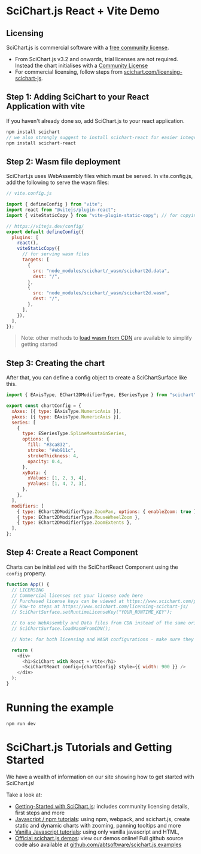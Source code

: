 # SciChart.js React + Vite Demo

## Licensing

SciChart.js is commercial software with a [free community license](https://scichart.com/community-licensing).

- From SciChart.js v3.2 and onwards, trial licenses are not required. Instead the chart initialises with a [Community License](https://scichart.com/community-licensing)
- For commercial licensing, follow steps from [scichart.com/licensing-scichart-js](https://scichart.com/licensing-scichart-js).

## Step 1: Adding SciChart to your React Application with vite

If you haven't already done so, add SciChart.js to your react application.

```javascript
npm install scichart
// we also strongly suggest to install scichart-react for easier integration
npm install scichart-react
```

## Step 2: Wasm file deployment

SciChart.js uses WebAssembly files which must be served. In vite.config.js, add the following to serve the wasm files:

```javascript
// vite.config.js

import { defineConfig } from "vite";
import react from "@vitejs/plugin-react";
import { viteStaticCopy } from "vite-plugin-static-copy"; // for copying wasm files

// https://vitejs.dev/config/
export default defineConfig({
  plugins: [
    react(),
    viteStaticCopy({
      // for serving wasm files
      targets: [
        {
          src: "node_modules/scichart/_wasm/scichart2d.data",
          dest: "/",
        },
        {
          src: "node_modules/scichart/_wasm/scichart2d.wasm",
          dest: "/",
        },
      ],
    }),
  ],
});
```

> Note: other methods to [load wasm from CDN](https://www.scichart.com/documentation/js/current/webframe.html#Deploying%20Wasm%20or%20WebAssembly%20and%20Data%20Files%20with%20your%20app.html) are available to simplify getting started

## Step 3: Creating the chart

After that, you can define a config object to create a SciChartSurface like this.

```javascript
import { EAxisType, EChart2DModifierType, ESeriesType } from "scichart";

export const chartConfig = {
  xAxes: [{ type: EAxisType.NumericAxis }],
  yAxes: [{ type: EAxisType.NumericAxis }],
  series: [
    {
      type: ESeriesType.SplineMountainSeries,
      options: {
        fill: "#3ca832",
        stroke: "#eb911c",
        strokeThickness: 4,
        opacity: 0.4,
      },
      xyData: {
        xValues: [1, 2, 3, 4],
        yValues: [1, 4, 7, 3],
      },
    },
  ],
  modifiers: [
    { type: EChart2DModifierType.ZoomPan, options: { enableZoom: true } },
    { type: EChart2DModifierType.MouseWheelZoom },
    { type: EChart2DModifierType.ZoomExtents },
  ],
};
```

## Step 4: Create a React Component

Charts can be initialized with the SciChartReact Component using the `config` property.

```javascript
function App() {
  // LICENSING
  // Commercial licenses set your license code here
  // Purchased license keys can be viewed at https://www.scichart.com/profile
  // How-to steps at https://www.scichart.com/licensing-scichart-js/
  // SciChartSurface.setRuntimeLicenseKey("YOUR_RUNTIME_KEY");

  // to use WebAssembly and Data files from CDN instead of the same origin
  // SciChartSurface.loadWasmFromCDN();

  // Note: for both licensing and WASM configurations - make sure they are set on the client side.

  return (
    <div>
      <h1>SciChart with React + Vite</h1>
      <SciChartReact config={chartConfig} style={{ width: 900 }} />
    </div>
  );
}
```

# Running the example

```
npm run dev
```

# SciChart.js Tutorials and Getting Started

We have a wealth of information on our site showing how to get started with SciChart.js!

Take a look at:

- [Getting-Started with SciChart.js](https://www.scichart.com/getting-started-scichart-js): includes community licensing details, first steps and more
- [Javascript / npm tutorials](https://www.scichart.com/documentation/js/current/Tutorial%2002%20-%20Adding%20Series%20and%20Data.html): using npm, webpack, and scichart.js, create static and dynamic charts with zooming, panning tooltips and more
- [Vanilla Javascript tutorials](https://www.scichart.com/documentation/js/current/Tutorial%2001%20-%20Including%20SciChart.js%20in%20an%20HTML%20Page.html): using only vanilla javascript and HTML,
- [Official scichart.js demos](https://demo.scichart.com): view our demos online! Full github source code also available at [github.com/abtsoftware/scichart.js.examples](https://github.com/abtsoftware/scichart.js.examples)
